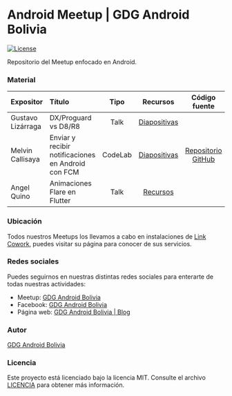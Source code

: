 # Android Meetup | GDG Android Bolivia
[![License](http://img.shields.io/:license-mit-blue.svg?style=flat-square)](http://doge.mit-license.org)

Repositorio del Meetup enfocado en Android.

### Material
| Expositor | Título | Tipo | Recursos | Código fuente |
| :------------- |:-------------| :-----:| :-----:| :-----:|
| Gustavo Lizárraga | DX/Proguard vs D8/R8 | Talk | [Diapositivas](https://speakerdeck.com/lizarragadev/r8) | |
| Melvin Callisaya | Enviar y recibir notificaciones en Android con FCM | CodeLab | [Diapositivas](https://drive.google.com/file/d/1nryXdbDIWFJ2eVYBiAI2gJPOIG4pRXQD/view?usp=sharing) | [Repositorio GitHub](https://github.com/matt2393/FCMRestExample) | 
| Angel Quino | Animaciones Flare en Flutter | Talk | [Recursos](https://drive.google.com/file/d/1wqgPervxKqfPuitRFsGGhZ54-hsM76vo/view?usp=sharing) | |

### Ubicación
Todos nuestros Meetups los llevamos a cabo en instalaciones de [Link Cowork](http://www.linkcowork.com.bo/), puedes visitar su página para conocer de sus servicios.

### Redes sociales
Puedes seguirnos en nuestras distintas redes sociales para enterarte de todas nuestras actividades:

- Meetup: [GDG Android Bolivia](https://www.meetup.com/es-ES/GDGAndroidBolivia/) 
- Facebook: [GDG Android Bolivia](https://www.facebook.com/GDGAndroidBolivia)
- Página web: [GDG Android Bolivia | Blog](https://gdg.androidbolivia.com/)

### Autor
[GDG Android Bolivia](https://github.com/GDGAndroidBolivia)

### Licencia
Este proyecto está licenciado bajo la licencia MIT. Consulte el archivo [LICENCIA](https://github.com/GDGAndroidBolivia/september-2019-android-meetup/blob/master/LICENSE.md) para obtener más información.
